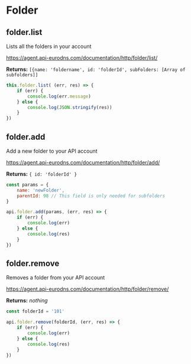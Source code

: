 # Folder

## folder.list
Lists all the folders in your account

https://agent.api-eurodns.com/documentation/http/folder/list/

**Returns:** `[{name: 'foldername', id: 'folderId', subFolders: [Array of subfolders]]`
```javascript 1.5
this.folder.list( (err, res) => {
    if (err) {
        console.log(err.message)
    } else {
        console.log(JSON.stringify(res))
    }
})
```

## folder.add
Add a new folder to your API account

https://agent.api-eurodns.com/documentation/http/folder/add/

**Returns:** `{ id: 'folderId' }`
```javascript 1.5
const params = {
    name: 'newFolder',
    parentId: 98 // This field is only needed for subfolders
}

api.folder.add(params, (err, res) => {
    if (err) {
        console.log(err)
    } else {
        console.log(res)
    }
})
```

## folder.remove
Removes a folder from your API account

https://agent.api-eurodns.com/documentation/http/folder/remove/

**Returns:** _nothing_
```javascript 1.5
const folderId = '101'

api.folder.remove(folderId, (err, res) => {
    if (err) {
        console.log(err)
    } else {
        console.log(res)
    }
})
```
